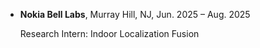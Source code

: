 
- <strong>Nokia Bell Labs</strong>, Murray Hill, NJ, Jun. 2025 – Aug. 2025
    
    Research Intern: Indoor Localization Fusion
